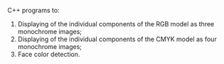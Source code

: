 C++ programs to:

1. Displaying of the individual components of the RGB model as three monochrome images;
2. Displaying of the individual components of the CMYK model as four monochrome images;
3. Face color detection.
